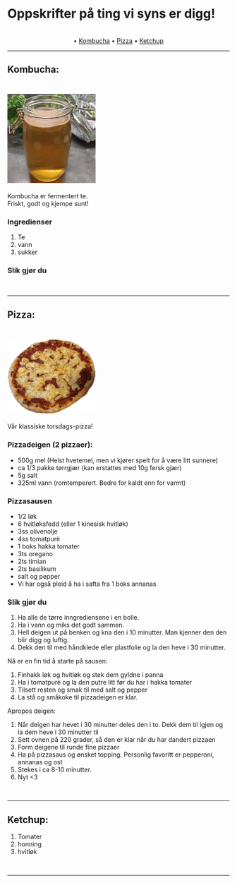# Oppskrifter på ting vi syns er digg!

<p align="center" font-size="80px">
 <br>
 • <a href="#kombucha">Kombucha</a> • <a href="#pizza">Pizza</a> • <a href="#ketchup">Ketchup</a>
 <br>
</p>
<hr>


## Kombucha:

<h3>
 <br>
 <img src="images/kombucha-batch1.png" alt="Komucha i glass" width="200">
 <br>
 </h3>
 
 <p>
Kombucha er fermentert te. 
 <br>
Friskt, godt og kjempe sunt!
</p>

### Ingredienser
1. Te
2. vann
3. sukker

### Slik gjør du

<br>
<hr>

## Pizza:

<h3>
 <br>
<img src="images/pizza-no-gb.png" alt="Nydelig pizza" width="200" >
 <br>
</h3>

<p>
Vår klassiske torsdags-pizza!
</p>

### Pizzadeigen (2 pizzaer):
* 500g mel (Helst hvetemel, men vi kjører spelt for å være litt sunnere)
* ca 1/3 pakke tørrgjær (kan erstattes med 10g fersk gjær)
* 5g salt
* 325ml vann (romtemperert. Bedre for kaldt enn for varmt)

### Pizzasausen
* 1/2 løk
* 6 hvitløksfedd (eller 1 kinesisk hvitløk)
* 3ss olivenolje
* 4ss tomatpurè
* 1 boks hakka tomater
* 3ts oregano
* 2ts timian
* 2ts basilikum
* salt og pepper
* Vi har også pleid å ha i safta fra 1 boks annanas


### Slik gjør du
1. Ha alle de tørre inngrediensene i en bolle. 
2. Ha i vann og miks det godt sammen. 
3. Hell deigen ut på benken og kna den i 10 minutter. Man kjenner den den blir digg og luftig. 
4. Dekk den til med håndklede eller plastfolie og la den heve i 30 minutter. 
 
Nå er en fin tid å starte på sausen:
1. Finhakk løk og hvitløk og stek dem gyldne i panna
2. Ha i tomatpurè og la den putre litt før du har i hakka tomater
3. Tilsett resten og smak til med salt og pepper
4. La stå og småkoke til pizzadeigen er klar. 

Apropos deigen:
1. Når deigen har hevet i 30 minutter deles den i to. Dekk dem til igjen og la dem heve i 30 minutter til
2. Sett ovnen på 220 grader, så den er klar når du har dandert pizzaen
3. Form deigene til runde fine pizzaer 
4. Ha på pizzasaus og ønsket topping. Personlig favoritt er pepperoni, annanas og ost 
5. Stekes i ca 8-10 minutter. 
6. Nyt <3

<br>
<hr>


## Ketchup:
1. Tomater
2. honning
3. hvitløk


<br>
<hr>

